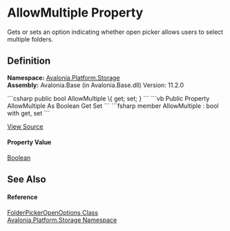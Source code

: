 # AllowMultiple Property


Gets or sets an option indicating whether open picker allows users to select multiple folders.



## Definition
**Namespace:** <a href="N_Avalonia_Platform_Storage">Avalonia.Platform.Storage</a>  
**Assembly:** Avalonia.Base (in Avalonia.Base.dll) Version: 11.2.0

<Tabs groupId="api-code-preview">
<TabItem value="csharp" label="C#">
```csharp
public bool AllowMultiple \{ get; set; }
```
</TabItem>
<TabItem value="vb" label="VB">
```vb
Public Property AllowMultiple As Boolean
	Get
	Set
```
</TabItem>
<TabItem value="fsharp" label="F#">
```fsharp
member AllowMultiple : bool with get, set
```
</TabItem>
</Tabs>



<a href="https://github.com/AvaloniaUI/Avalonia/tree/master/src/Avalonia.Base/Platform/Storage/FolderPickerOpenOptions.cs#L11" title="View the source code">View Source</a>



#### Property Value
<a href="https://learn.microsoft.com/dotnet/api/system.boolean" target="_blank" rel="noopener noreferrer">Boolean</a>

## See Also


#### Reference
<a href="T_Avalonia_Platform_Storage_FolderPickerOpenOptions">FolderPickerOpenOptions Class</a>  
<a href="N_Avalonia_Platform_Storage">Avalonia.Platform.Storage Namespace</a>  
